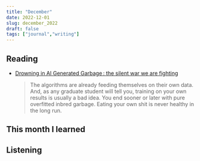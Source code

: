 ```yaml
---
title: "December"
date: 2022-12-01
slug: december_2022
draft: false
tags: ["journal","writing"]
---
```



## Reading

- [Drowning in AI Generated Garbage : the silent war we are fighting](https://ploum.net/2022-12-05-drowning-in-ai-generated-garbage.html)

  > The algorithms are already feeding themselves on their own data. And, as any graduate student will tell you,
  > training on your own results is usually a bad idea. You end sooner or later with pure overfitted inbred garbage.
  > Eating your own shit is never healthy in the long run.

## This month I learned


## Listening


